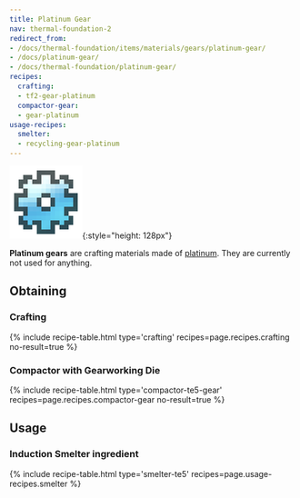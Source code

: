 ```yaml
---
title: Platinum Gear
nav: thermal-foundation-2
redirect_from:
- /docs/thermal-foundation/items/materials/gears/platinum-gear/
- /docs/platinum-gear/
- /docs/thermal-foundation/platinum-gear/
recipes:
  crafting:
  - tf2-gear-platinum
  compactor-gear:
  - gear-platinum
usage-recipes:
  smelter:
  - recycling-gear-platinum
---
```


![Platinum gear](/assets/images/thermal-foundation-2/gear-platinum.png){:style="height: 128px"}


**Platinum gears** are crafting materials made of
[platinum](/docs/thermal-foundation-2/platinum-ingot/). They are currently not used for anything.


Obtaining
---------

### Crafting
{% include recipe-table.html type='crafting' recipes=page.recipes.crafting no-result=true %}

### Compactor with Gearworking Die
{% include recipe-table.html type='compactor-te5-gear' recipes=page.recipes.compactor-gear no-result=true %}


Usage
-----

### Induction Smelter ingredient
{% include recipe-table.html type='smelter-te5' recipes=page.usage-recipes.smelter %}
